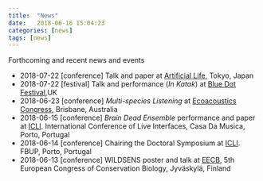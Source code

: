 ```yaml
---
title:  "News"
date:   2018-06-16 15:04:23
categories: [news]
tags: [news]
---
```

Forthcoming and recent news and events

- 2018-07-22 [conference] Talk and paper at [Artificial Life](http://2018.alife.org/), Tokyo, Japan
- 2018-07-22 [festival] Talk and performance (*In Katak*) at [Blue Dot Festival](https://ecoacousticscongress.org/),UK
- 2018-06-23 [conference] *Multi-species Listening* at [Ecoacoustics Congress](https://ecoacousticscongress.org/), Brisbane, Australia
- 2018-06-15 [conference] *Brain Dead Ensemble* performance and paper at [ICLI](http://www.liveinterfaces.org/). International Conference of Live Interfaces, Casa Da Musica, Porto, Portugal <br/>
- 2018-06-14 [conference] Chairing the Doctoral Symposium at [ICLI](http://www.liveinterfaces.org/). FBUP, Porto, Portugal<br/>
- 2018-06-13 [conference] WILDSENS poster and talk at [EECB](https://conbio.org/mini-sites/eccb2018), 5th European Congress of Conservation Biology, Jyväskylä, Finland <br/>
